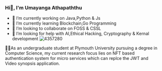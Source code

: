 ### Hi👋, I'm Umayanga Athapaththu

- 🔭 I’m currently working on Java,Python & Js 
- 🌱 I’m currently learning Blockchain,Go Programming  
- 👯 I’m looking to collaborate on FOSS & CSSL 
- 🤔 I’m looking for help with AI,Ethical Hacking, Cryptography & Kernal development
![4357280](https://github.com/Umayanga12/Umayanga12/assets/42837553/64dec26b-2067-44f4-b17e-b3b07272dcbf)

🔭🔭As an undergraduate student at Plymouth University pursuing a degree in Computer Science, my current research focus lies on NFT based authentication system for micro services which can replce the JWT and Video synopsis application.


<!--
**Umayanga12/Umayanga12** is a ✨ _special_ ✨ repository because its `README.md` (this file) appears on your GitHub profile.

Here are some ideas to get you started:


- 💬 Ask me about ...
- 📫 How to reach me: ...
- 😄 Pronouns: ...
- ⚡ Fun fact: ...
-->
